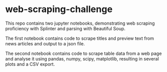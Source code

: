 # web-scraping-challenge

This repo contains two jupyter notebooks, demonstrating web scraping proficiency with Splinter and parsing with Beautiful Soup.   

The first notebook contains code to scrape titles and preview text from news articles and output to a json file. 

The second notebook contains code to scrape table data from a web page and analyse it using pandas, numpy, scipy, matplotlib, resulting in several plots and a CSV export.   
